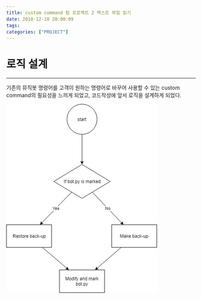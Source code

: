 ```yaml
---
title: custom command 팀 프로젝트 2 텍스트 파일 읽기
date: 2018-12-10 20:00:09
tags:
categories: ["PROJECT"]
---
```


# 로직 설계

---
기존의 뮤직봇 명령어를 고객이 원하는 명령어로 바꾸어 사용할 수 있는 custom command의 필요성을 느끼게 되었고, 코드작성에 앞서 로직을 설계하게 되었다.

![good](./image/1544424251341.jpg)
